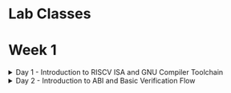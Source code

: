 # Lab Classes 
# Week 1
<details>
  <summary> Day 1 - Introduction to RISCV ISA and GNU Compiler Toolchain </summary>
  <br>



## C program That calculates sum from 1 to N
____Compiling it using C compiler____
```
gcc sum1ton.c 
./a.out
```

![sum1ton](https://github.com/ramdev604/pes_asic_class/assets/43489027/e8bd87eb-8e11-4623-a420-0eefff9888cc)

____Compiling using RISCV compiler____
```
riscv64-unknown-elf-gcc -O1 -mabi=lp64 -march=rv64i -o sum1ton.o sum1ton.c
spike pk sum1ton.o
riscv64-unknown-elf-objdump -d 1_to_N.o | less (in new tab)
```
## Spike Simulation

![spike1](https://github.com/ramdev604/pes_asic_class/assets/43489027/ae1e51b5-80fd-4633-8f3b-6884fbaf1316)

## Write a C program for Signed And Unsigned Numbers 
![unsigned](https://github.com/ramdev604/pes_asic_class/assets/43489027/474784ca-5318-4a01-abd9-995b25a5eaff)



```
vim unsignedHighest.c
riscv64-unknown-elf-gcc -Ofast -mabi=lp64 -march=rv64i -o unsignedHighest.o unsignedHighest.c
spike pk unsignedHighest.o
```
![WhatsApp Image 2023-08-21 at 22 56 11](https://github.com/ramdev604/pes_asic_class/assets/43489027/55e39c44-6d41-405c-b23c-ce8dd7204f6d)





## For the signed number 

  ![3](https://github.com/ramdev604/pes_asic_class/assets/43489027/dcecc5ae-fe61-4a96-bab9-8889851ad0fe)



```
vim signedHighest.c
riscv64-unknown-elf-gcc -Ofast -mabi=lp64 -march=rv64i -o signedHighest.o signedHighest.c
spike pk signedHighest.o
```

![4](https://github.com/ramdev604/pes_asic_class/assets/43489027/5e15b6ff-edb2-43c4-acce-e382fc390a72)
</details>

<details>
  <summary> Day 2 - Introduction to ABI and Basic Verification Flow </summary>
  <br>

# Introduction to ABI and basic verification flow

### Download the load.S , 1to9_count.c files from 
https://github.com/kunalg123/riscv_workshop_collaterals/tree/master/labs




```
cat 1to9_custom.c
cat load.S
```



![ss1](https://github.com/ramdev604/pes_asic_class/assets/43489027/087362a5-5c13-4923-a2a2-a0ffbd3c02a0)


![3](https://github.com/ramdev604/pes_asic_class/assets/43489027/832a281f-0b6f-4d96-bfed-a3d324d1a56e)

```
riscv64-unknown-elf-gcc -Ofast -mabi=lp64 -march=rv64i -o 1to9_custom.o 1to9_custom.c load.S
spike pk 1to9_custom.o
riscv64-unknown-elf-objdump -d 1to9_custom.o | less
```

## Spike Simulation

![Screenshot from 2023-08-21 09-10-32](https://github.com/ramdev604/pes_asic_class/assets/43489027/64e49c93-a6e6-42f4-a187-1c789809ce21)
</details>


